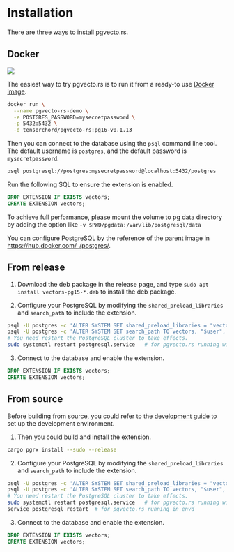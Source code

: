 # Installation

There are three ways to install pgvecto.rs.

## Docker

<a href="https://hub.docker.com/r/tensorchord/pgvecto-rs"><img src="https://img.shields.io/docker/pulls/tensorchord/pgvecto-rs" /></a>


The easiest way to try pgvecto.rs is to run it from a ready-to use [Docker image](https://hub.docker.com/r/tensorchord/pgvecto-rs).

```sh
docker run \
  --name pgvecto-rs-demo \
  -e POSTGRES_PASSWORD=mysecretpassword \
  -p 5432:5432 \
  -d tensorchord/pgvecto-rs:pg16-v0.1.13
```

Then you can connect to the database using the `psql` command line tool. The default username is `postgres`, and the default password is `mysecretpassword`.

```sh
psql postgresql://postgres:mysecretpassword@localhost:5432/postgres
```

Run the following SQL to ensure the extension is enabled.

```sql
DROP EXTENSION IF EXISTS vectors;
CREATE EXTENSION vectors;
```

To achieve full performance, please mount the volume to pg data directory by adding the option like `-v $PWD/pgdata:/var/lib/postgresql/data`

You can configure PostgreSQL by the reference of the parent image in https://hub.docker.com/_/postgres/.

## From release

1. Download the deb package in the release page, and type `sudo apt install vectors-pg15-*.deb` to install the deb package.

2. Configure your PostgreSQL by modifying the `shared_preload_libraries` and `search_path` to include the extension.

```sh
psql -U postgres -c 'ALTER SYSTEM SET shared_preload_libraries = "vectors.so"'
psql -U postgres -c 'ALTER SYSTEM SET search_path TO vectors, "$user", public'
# You need restart the PostgreSQL cluster to take effects.
sudo systemctl restart postgresql.service   # for pgvecto.rs running with systemd
```

3. Connect to the database and enable the extension.

```sql
DROP EXTENSION IF EXISTS vectors;
CREATE EXTENSION vectors;
```

## From source

Before building from source, you could refer to the [development guide](/developers/development.md) to set up the development environment.

1. Then you could build and install the extension.

```sh
cargo pgrx install --sudo --release
```

2. Configure your PostgreSQL by modifying the `shared_preload_libraries` and `search_path` to include the extension.

```sh
psql -U postgres -c 'ALTER SYSTEM SET shared_preload_libraries = "vectors.so"'
psql -U postgres -c 'ALTER SYSTEM SET search_path TO vectors, "$user", public'
# You need restart the PostgreSQL cluster to take effects.
sudo systemctl restart postgresql.service   # for pgvecto.rs running with systemd
service postgresql restart  # for pgvecto.rs running in envd
```

3. Connect to the database and enable the extension.

```sql
DROP EXTENSION IF EXISTS vectors;
CREATE EXTENSION vectors;
```
